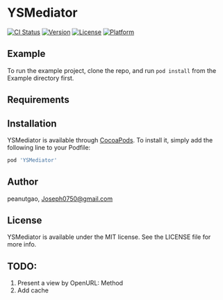 # YSMediator

[![CI Status](http://img.shields.io/travis/peanutgao/YSMediator.svg?style=flat)](https://travis-ci.org/peanutgao/YSMediator)
[![Version](https://img.shields.io/cocoapods/v/YSMediator.svg?style=flat)](http://cocoapods.org/pods/YSMediator)
[![License](https://img.shields.io/cocoapods/l/YSMediator.svg?style=flat)](http://cocoapods.org/pods/YSMediator)
[![Platform](https://img.shields.io/cocoapods/p/YSMediator.svg?style=flat)](http://cocoapods.org/pods/YSMediator)

## Example

To run the example project, clone the repo, and run `pod install` from the Example directory first.

## Requirements

## Installation

YSMediator is available through [CocoaPods](http://cocoapods.org). To install
it, simply add the following line to your Podfile:

```ruby
pod 'YSMediator'
```

## Author

peanutgao, Joseph0750@gmail.com

## License

YSMediator is available under the MIT license. See the LICENSE file for more info.


## TODO:

1. Present a view by OpenURL: Method
2. Add cache 

